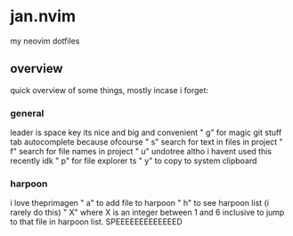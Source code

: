 # jan.nvim
my neovim dotfiles

## overview
quick overview of some things, mostly incase i forget:

### general
leader is space key its nice and big and convenient
" g" for magic git stuff
tab autocomplete because ofcourse
" s" search for text in files in project
" f" search for file names in project
" u" undotree altho i havent used this recently idk
" p" for file explorer ts
" y" to copy to system clipboard

### harpoon
i love theprimagen
" a" to add file to harpoon
" h" to see harpoon list (i rarely do this)
" X" where X is an integer between 1 and 6 inclusive to jump to that file in harpoon list. SPEEEEEEEEEEEEED

###
